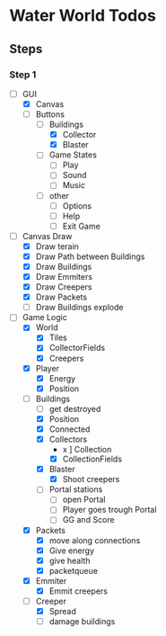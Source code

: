 # Water World Todos
## Steps
### Step 1
* [ ] GUI
  * [X] Canvas
  * [ ] Buttons
    * [ ] Buildings
      * [X] Collector
      * [X] Blaster
    * [ ] Game States
      * [ ] Play
      * [ ] Sound
      * [ ] Music
    * [ ] other
      * [ ] Options
      * [ ] Help
      * [ ] Exit Game

* [ ] Canvas Draw
  * [X] Draw terain
  * [X] Draw Path between Buildings
  * [X] Draw Buildings
  * [X] Draw Emmiters
  * [X] Draw Creepers
  * [X] Draw Packets
  * [ ] Draw Buildings explode

* [ ] Game Logic
  * [X] World
    * [X] Tiles
    * [X] CollectorFields
    * [X] Creepers
  * [X] Player
    * [X] Energy
    * [X] Position
  * [ ] Buildings
    * [ ] get destroyed
    * [X] Position
    * [X] Connected
    * [x] Collectors
      * x ] Collection
      * [x] CollectionFields
    * [x] Blaster
      * [x] Shoot creepers
    * [ ] Portal stations
      * [ ] open Portal
      * [ ] Player goes trough Portal
      * [ ] GG and Score
  * [x] Packets
    * [x] move along connections
    * [x] Give energy
    * [x] give health
    * [x] packetqueue
  * [X] Emmiter
    * [X] Emmit creepers
  * [ ] Creeper
    * [X] Spread
    * [ ] damage buildings
